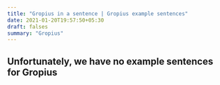 ```yaml
---
title: "Gropius in a sentence | Gropius example sentences"
date: 2021-01-20T19:57:50+05:30
draft: falses
summary: "Gropius"
---
```

## Unfortunately, we have no example sentences for Gropius                 

